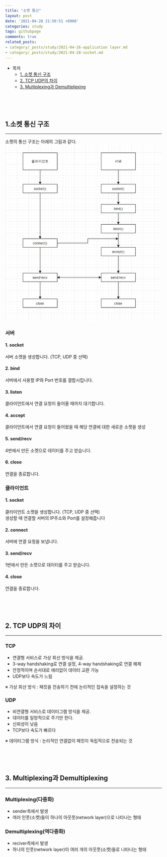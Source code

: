 ```yaml
---
title: "소켓 통신"
layout: post
date: '2021-04-28 21:50:51 +0900'
categories: study
tags: githubpage
comments: true
related_posts:
- category/_posts/study/2021-04-26-application layer.md
- category/_posts/study/2021-04-28-socket.md
---
```


- 목차
    - [1. 소켓 통신 구조](#1-소켓-통신-구조)
    - [2. TCP UDP의 차이](#2-tcp-udp의-차이)
    - [3. Multiplexing과 Demultiplexing](#3-multiplexing과-demultiplexing)
<br>
<br>
<br>

## 1.소켓 통신 구조
---
소켓의 통신 구조는 아래의 그림과 같다.<br>
![ex_screenshot](/assets/img/socket.PNG)<br>

### 서버

#### 1. socket 
서버 소켓을 생성합니다. (TCP, UDP 중 선택)<br>

#### 2. bind
서버에서 사용할 IP와 Port 번호를 결합시킵니다.<br>

#### 3. listen 
클라이언트에서 연결 요청이 들어올 때까지 대기합니다.<br>

#### 4. accept
클라이언트에서 연결 요청이 들어왔을 때 해당 연결에 대한 새로운 소켓을 생성<br>

#### 5. send/recv
4번에서 만든 소켓으로 데이터를 주고 받습니다.<br>

#### 6. close
연결을 종료합니다.<br>

### 클라이언트

#### 1. socket 
클라이언트 소켓을 생성합니다. (TCP, UDP 중 선택)<br>
생성할 때 연결할 서버의 IP주소와 Port를 설정해줍니다<br>

#### 2. connect 
서버에 연결 요청을 보냅니다.<br>

#### 3. send/recv
1번에서 만든 소켓으로 데이터를 주고 받습니다.<br>

#### 4. close
연결을 종료합니다.<br>


<br>
<br>
<br>

## 2. TCP UDP의 차이
---
### TCP
 - 연결형 서비스로 가상 회선 방식을 제공.
 - 3-way handshaking로 연결 설정, 4-way handshaking로 연결 해제
 - 안정적이며 순서대로 에러없이 데이터 교환 가능
 - UDP보다 속도가 느림

※ 가상 회선 방식 : 패킷을 전송하기 전에 논리적인 접속을 설정하는 것

### UDP
 - 비연결형 서비스로 데이터그램 방식을 제공.
 - 데이터를 일방적으로 주기만 한다.
 - 신뢰성이 낮음
 - TCP보다 속도가 빠르다

※ 데이터그램 방식 : 논리적인 연결없이 패킷이 독립적으로 전송되는 것

<br>
<br>
<br>

## 3. Multiplexing과 Demultiplexing
---
### Multiplexing(다중화)
 - sender측에서 발생
 - 여러 인풋(소켓)들이 하나의 아웃풋(network layer)으로 나타나는 형태

### Demultiplexing(역다중화)
 - reciver측에서 발생
 - 하나의 인풋(network layer)이 여러 개의 아웃풋(소켓)들로 나타나는 형태